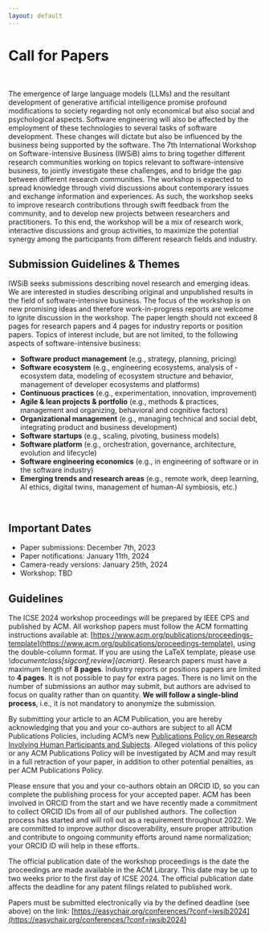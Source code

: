 ```yaml
---
layout: default
---
```


# Call for Papers 

&nbsp;  

The emergence of large language models (LLMs) and the resultant development of generative artificial intelligence promise profound modifications to society regarding not only economical but also social and psychological aspects. Software engineering will also be affected by the employment of these technologies to several tasks of software development. These changes will dictate but also be influenced by the business being supported by the software. The 7th International Workshop on Software-intensive Business (IWSiB) aims to bring together different research communities working on topics relevant to software-intensive business, to jointly investigate these challenges, and to bridge the gap between different research communities. The workshop is expected to spread knowledge through vivid discussions about contemporary issues and exchange information and experiences. As such, the workshop seeks to improve research contributions through swift feedback from the community, and to develop new projects between researchers and practitioners. To this end, the workshop will be a mix of research work, interactive discussions and group activities, to maximize the potential synergy among the participants from different research fields and industry.

## Submission Guidelines & Themes

IWSiB seeks submissions describing novel research and emerging ideas. We are interested in studies describing original and unpublished results in the field of software-intensive business. The focus of the workshop is on new promising ideas and therefore work-in-progress reports are welcome to ignite discussion in the workshop. The paper length should not exceed 8 pages for research papers and 4 pages for industry reports or position papers.
Topics of interest include, but are not limited, to the following aspects of software-intensive business:

- **Software product management** (e.g., strategy, planning, pricing)
- **Software ecosystem** (e.g., engineering ecosystems, analysis of - ecosystem data, modeling of ecosystem structure and behavior, management of developer ecosystems and platforms)
- **Continuous practices** (e.g., experimentation, innovation, improvement)
- **Agile & lean projects & portfolio** (e.g., methods & practices, management and organizing, behavioral and cognitive factors)
- **Organizational management** (e.g., managing technical and social debt, integrating product and business development)
- **Software startups** (e.g., scaling, pivoting, business models)
- **Software platform** (e.g., orchestration, governance, architecture, evolution and lifecycle)
- **Software engineering economics** (e.g., in engineering of software or in the software industry)
- **Emerging trends and research areas** (e.g., remote work, deep learning, AI ethics, digital twins, management of human-AI symbiosis, etc.)

&nbsp;  

## Important Dates ##

- Paper submissions: December 7th, 2023
- Paper notifications: January 11th, 2024
- Camera-ready versions: January 25th, 2024
- Workshop: TBD


## Guidelines ##


The ICSE 2024 workshop proceedings will be prepared by IEEE CPS and
published by ACM. All workshop papers must follow the ACM formatting
instructions available at: [https://www.acm.org/publications/proceedings-template](https://www.acm.org/publications/proceedings-template), using the double-column format. If you are using the LaTeX template, please use _\documentclass[sigconf,review]{acmart}_. Research papers must have a maximum length of **8 pages**. Industry reports or positions papers are limited to **4 pages**. It is not possible to pay for extra pages. There is no limit on the number of submissions an author may submit, but authors are advised to focus on quality rather than on quantity. **We will follow a single-blind process**, i.e., it is not mandatory to anonymize the submission.

By submitting your article to an ACM Publication, you are hereby acknowledging that you and your co-authors are subject to all ACM Publications Policies, including ACM’s new [Publications Policy on Research Involving Human Participants and Subjects](https://www.acm.org/publications/policies/research-involving-human-participants-and-subjects). Alleged violations of this policy or any ACM Publications Policy will be investigated by ACM and may result in a full retraction of your paper, in addition to other potential penalties, as per ACM Publications Policy.

Please ensure that you and your co-authors obtain an ORCID ID, so you can complete the publishing process for your accepted paper. ACM has been involved in ORCID from the start and we have recently made a commitment to collect ORCID IDs from all of our published authors. The collection process has started and will roll out as a requirement throughout 2022. We are committed to improve author discoverability, ensure proper attribution and contribute to ongoing community efforts around name normalization; your ORCID ID will help in these efforts.

The official publication date of the workshop proceedings is
the date the proceedings are made available in the ACM Library. This
date may be up to two weeks prior to the first day of ICSE 2024. The
official publication date affects the deadline for any patent filings
related to published work.

Papers must be submitted electronically via by the defined deadline (see above) on the link: [https://easychair.org/conferences/?conf=iwsib2024](https://easychair.org/conferences/?conf=iwsib2024)


